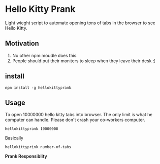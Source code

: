# Hello Kitty Prank

Light wieght script to automate opening tons of tabs in the browser to see Hello Kitty.

## Motivation

1. No other npm moudle does this
2. People should put their moniters to sleep when they leave their desk :)

## install

`npm install -g hellokittyprank`

## Usage

To open 10000000 hello kitty tabs into browser. The only limit is what he computer can handle. Please don't crash your co-workers computer. 

`hellokittyprank 10000000` 

Basically

`hellokittyprink number-of-tabs`

**Prank Responsiblity**
